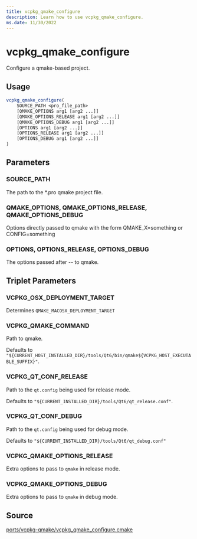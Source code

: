 ```yaml
---
title: vcpkg_qmake_configure
description: Learn how to use vcpkg_qmake_configure.
ms.date: 11/30/2022
---
```

# vcpkg_qmake_configure

Configure a qmake-based project.

## Usage

```cmake
vcpkg_qmake_configure(
    SOURCE_PATH <pro_file_path>
    [QMAKE_OPTIONS arg1 [arg2 ...]]
    [QMAKE_OPTIONS_RELEASE arg1 [arg2 ...]]
    [QMAKE_OPTIONS_DEBUG arg1 [arg2 ...]]
    [OPTIONS arg1 [arg2 ...]]
    [OPTIONS_RELEASE arg1 [arg2 ...]]
    [OPTIONS_DEBUG arg1 [arg2 ...]]
)
```

## Parameters

### SOURCE_PATH
The path to the *.pro qmake project file.

### QMAKE_OPTIONS, QMAKE_OPTIONS_RELEASE, QMAKE_OPTIONS_DEBUG

Options directly passed to qmake with the form QMAKE_X=something or CONFIG=something 

### OPTIONS, OPTIONS_RELEASE, OPTIONS_DEBUG

The options passed after -- to qmake.

## Triplet Parameters

### VCPKG_OSX_DEPLOYMENT_TARGET

Determines `QMAKE_MACOSX_DEPLOYMENT_TARGET`

### VCPKG_QMAKE_COMMAND

Path to qmake.

Defaults to `"${CURRENT_HOST_INSTALLED_DIR}/tools/Qt6/bin/qmake${VCPKG_HOST_EXECUTABLE_SUFFIX}"`.

### VCPKG_QT_CONF_RELEASE

Path to the `qt.config` being used for release mode.

Defaults to `"${CURRENT_INSTALLED_DIR}/tools/Qt6/qt_release.conf"`.

### VCPKG_QT_CONF_DEBUG

Path to the `qt.config` being used for debug mode.

Defaults to `"${CURRENT_INSTALLED_DIR}/tools/Qt6/qt_debug.conf"`

### VCPKG_QMAKE_OPTIONS_RELEASE

Extra options to pass to `qmake` in release mode.

### VCPKG_QMAKE_OPTIONS_DEBUG

Extra options to pass to `qmake` in debug mode.

## Source

[ports/vcpkg-qmake/vcpkg\_qmake\_configure.cmake](https://github.com/Microsoft/vcpkg/blob/master/ports/vcpkg-qmake/vcpkg_qmake_configure.cmake)

